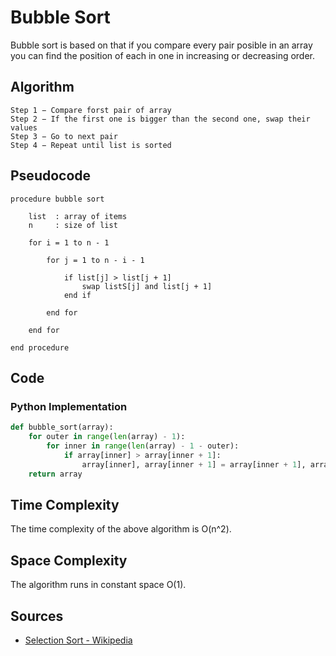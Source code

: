 # Bubble Sort

Bubble sort is based on that if you compare every pair posible in an array you can find the position of each in one in increasing or decreasing order.

## Algorithm

```
Step 1 − Compare forst pair of array
Step 2 − If the first one is bigger than the second one, swap their values
Step 3 − Go to next pair
Step 4 − Repeat until list is sorted
```

## Pseudocode

```
procedure bubble sort 

    list  : array of items
    n     : size of list

    for i = 1 to n - 1
      
        for j = 1 to n - i - 1
            
            if list[j] > list[j + 1]
                swap listS[j] and list[j + 1]
            end if

        end for
  
    end for

end procedure
```

## Code

### Python Implementation

```python
def bubble_sort(array):
    for outer in range(len(array) - 1):
        for inner in range(len(array) - 1 - outer):
            if array[inner] > array[inner + 1]:
                array[inner], array[inner + 1] = array[inner + 1], array[inner]
    return array
```

## Time Complexity

The time complexity of the above algorithm is O(n^2).

## Space Complexity

The algorithm runs in constant space O(1).

## Sources
    
- [Selection Sort - Wikipedia](https://en.wikipedia.org/wiki/Bubble_sort)